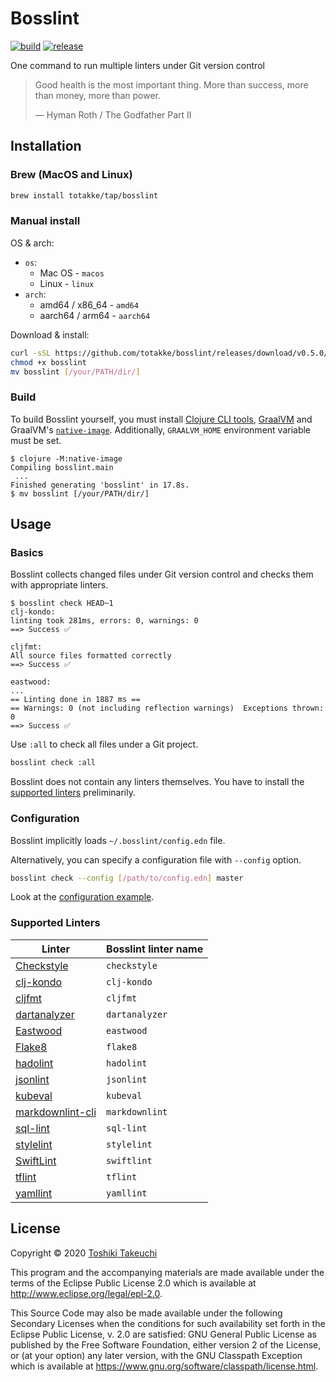 # Bosslint

[![build](https://github.com/totakke/bosslint/actions/workflows/build.yml/badge.svg)](https://github.com/totakke/bosslint/actions/workflows/build.yml)
[![release](https://img.shields.io/badge/release-v0.5.0-blue.svg)](https://github.com/totakke/bosslint/releases/tag/v0.5.0)

One command to run multiple linters under Git version control

> Good health is the most important thing. More than success, more than money,
> more than power.
>
> &mdash; Hyman Roth / The Godfather Part II

## Installation

### Brew (MacOS and Linux)

```sh
brew install totakke/tap/bosslint
```

### Manual install

OS & arch:

- `os`:
  - Mac OS - `macos`
  - Linux - `linux`
- `arch`:
  - amd64 / x86_64  - `amd64`
  - aarch64 / arm64  - `aarch64`

Download & install:

```sh
curl -sSL https://github.com/totakke/bosslint/releases/download/v0.5.0/bosslint_[os]_[arch] -o bosslint
chmod +x bosslint
mv bosslint [/your/PATH/dir/]
```

### Build

To build Bosslint yourself, you must install [Clojure CLI tools](https://clojure.org/guides/getting_started#_clojure_installer_and_cli_tools),
[GraalVM](https://www.graalvm.org/docs/getting-started/#install-graalvm) and
GraalVM's [`native-image`](https://www.graalvm.org/docs/getting-started/#native-images).
Additionally, `GRAALVM_HOME` environment variable must be set.

```console
$ clojure -M:native-image
Compiling bosslint.main
 ...
Finished generating 'bosslint' in 17.8s.
$ mv bosslint [/your/PATH/dir/]
```

## Usage

### Basics

Bosslint collects changed files under Git version control and checks them with
appropriate linters.

```console
$ bosslint check HEAD~1
clj-kondo:
linting took 281ms, errors: 0, warnings: 0
==> Success ✅

cljfmt:
All source files formatted correctly
==> Success ✅

eastwood:
...
== Linting done in 1887 ms ==
== Warnings: 0 (not including reflection warnings)  Exceptions thrown: 0
==> Success ✅
```

Use `:all` to check all files under a Git project.

```sh
bosslint check :all
```

Bosslint does not contain any linters themselves. You have to install the
[supported linters](#supported-linters) preliminarily.

### Configuration

Bosslint implicitly loads `~/.bosslint/config.edn` file.

Alternatively, you can specify a configuration file with `--config` option.

```sh
bosslint check --config [/path/to/config.edn] master
```

Look at the [configuration example](example/config.edn).

### Supported Linters

| Linter | Bosslint linter name |
| ------ | -------------------- |
| [Checkstyle](https://checkstyle.org/) | `checkstyle` |
| [clj-kondo](https://github.com/borkdude/clj-kondo) | `clj-kondo` |
| [cljfmt](https://github.com/weavejester/cljfmt) | `cljfmt` |
| [dartanalyzer](https://dart.dev/tools/dartanalyzer) | `dartanalyzer` |
| [Eastwood](https://github.com/jonase/eastwood) | `eastwood` |
| [Flake8](https://flake8.pycqa.org/) | `flake8` |
| [hadolint](https://github.com/hadolint/hadolint) | `hadolint` |
| [jsonlint](https://github.com/zaach/jsonlint) | `jsonlint` |
| [kubeval](https://www.kubeval.com/) | `kubeval` |
| [markdownlint-cli](https://github.com/igorshubovych/markdownlint-cli) | `markdownlint` |
| [sql-lint](https://github.com/joereynolds/sql-lint) | `sql-lint` |
| [stylelint](https://stylelint.io/) | `stylelint` |
| [SwiftLint](https://realm.github.io/SwiftLint/) | `swiftlint` |
| [tflint](https://github.com/terraform-linters/tflint) | `tflint` |
| [yamllint](https://yamllint.readthedocs.io/) | `yamllint` |

## License

Copyright © 2020 [Toshiki Takeuchi](https://totakke.net/)

This program and the accompanying materials are made available under the
terms of the Eclipse Public License 2.0 which is available at
<http://www.eclipse.org/legal/epl-2.0>.

This Source Code may also be made available under the following Secondary
Licenses when the conditions for such availability set forth in the Eclipse
Public License, v. 2.0 are satisfied: GNU General Public License as published by
the Free Software Foundation, either version 2 of the License, or (at your
option) any later version, with the GNU Classpath Exception which is available
at <https://www.gnu.org/software/classpath/license.html>.
